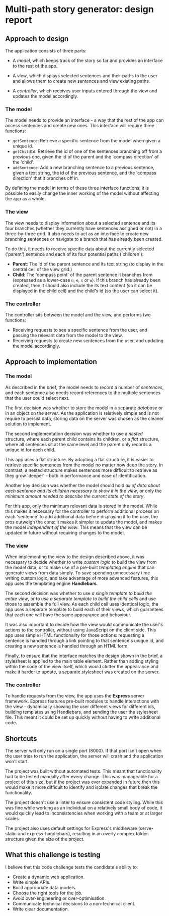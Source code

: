 # Multi-path story generator: design report

## Approach to design

The application consists of three parts:

- A _model_, which keeps track of the story so far and provides an interface to the rest of the app.

- A _view_, which displays selected sentences and their paths to the user and allows them to create new sentences and view existing paths.

- A _controller_, which receives user inputs entered through the view and updates the model accordingly.

### The model

The model needs to provide an interface - a way that the rest of the app can access sentences and create new ones. This interface will require three functions:

- ```getSentence```: Retrieve a specific sentence from the model when given a unique id.
- ```getChildId```: Retrieve the id of one of the sentences branching off from a previous one, given the id of the parent and the 'compass direction' of the 'child'.
- ```addSentence```: Add a new branching sentence to a previous sentence, given a text string, the id of the previous sentence, and the 'compass direction' that it branches off in.

By defining the model in terms of these three interface functions, it is possible to easily change the inner working of the model without affecting the app as a whole.

### The view

The view needs to display information about a selected sentence and its four branches (whether they currently have sentences assigned or not) in a three-by-three grid. It also needs to act as an interface to create new branching sentences or navigate to a branch that has already been created.

To do this, it needs to receive specific data about the currently selected ('parent') sentence and each of its four potential paths ('children'):

- __Parent__: The id of the parent sentence and its text string (to display in the central cell of the view grid.)
- __Child__: The 'compass point' of the parent sentence it branches from (expressed as a lower-case ```n```, ```e```, ```s``` or ```w```). If this branch has already been created, then it should also include the its text content (so it can be displayed in the child cell) and the child's id (so the user can select it).

### The controller

The controller sits between the model and the view, and performs two functions:

- Receiving requests to see a specific sentence from the user, and passing the relevant data from the model to the view.
- Receiving requests to create new sentences from the user, and updating the model accordingly.

## Approach to implementation

### The model

As described in the brief, the model needs to record a number of _sentences_, and each sentence also needs record references to the multiple sentences that the user could select next.

The first decision was whether to store the model in a separate _database_ or in an object on the _server_. As the application is relatively simple and is not require to persist data, storing data on the server was chosen as the cleaner solution to implement.

The second implementation decision was whether to use a _nested_ structure, where each parent child contains its children, or a _flat_ structure, where all sentences sit at the same level and the parent only records a unique id for each child.

This app uses a flat structure. By adopting a flat structure, it is easier to retrieve specific sentences from the model no matter how deep the story. In contrast, a nested structure makes sentences more difficult to retrieve as they grow 'deeper' - both in performance and ease of identification.

Another key decision was whether the model should hold _all of data about each sentence and its children necessary to show it in the view_, or only the _minimum amount needed to describe the current state of the story_.

For this app, only the minimum relevant data is stored in the model. While this makes it necessary for the controller to perform additional process on each 'sentence' to add additional data before displaying it to the user, the pros outweigh the cons: it makes it simpler to update the model, and makes the model _independent of the view_. This means that the view can be updated in future without requiring changes to the model.

### The view

When implementing the view to the design described above, it was necessary to decide whether to write _custom logic_ to build the view from the model data, or to make use of a pre-built _templating engine_ that can generate views from data simply. To save spending unnecessary time writing custom logic, and take advantage of more advanced features, this app uses the templating engine __Handlebars__.

The second decision was whether to use _a single template to build the entire view_, or to _use a separate template to build the child cells_ and use those to assemble the full view. As each child cell uses identical logic, the app uses a separate template to build each of their views, which guarantees that each one will have the same appearance and behaviour.

It was also important to decide how the view would communicate the user's actions to the controller, without using JavaScript on the client side. This app uses simple HTML functionality for those actions: requesting a sentence is handled through a link pointing to that sentence's unique id, and creating a new sentence is handled through an HTML form.

Finally, to ensure that the interface matches the design shown in the brief, a stylesheet is applied to the main table element. Rather than adding styling within the code of the view itself, which would clutter the appearance and make it harder to update, a separate stylesheet was created on the server.

### The controller

To handle requests from the view, the app uses the __Express__ server framework. Express features pre-built modules to handle interactions with the view - dynamically showing the user different views for different ids, building templates using Handlebars, and sending the user the stylesheet file. This meant it could be set up quickly without having to write additional code.


## Shortcuts

The server will only run on a single port (8000). If that port isn't open when the user tries to run the application, the server will crash and the application won't start.

The project was built without automated tests. This meant that functionality had to be tested manually after every change. This was manageable for a project of this size, but if the project was ever expanded in future then this would make it more difficult to identify and isolate changes that break the functionality.

The project doesn't use a linter to ensure consistent code styling. While this was fine while working as an individual on a relatively small body of code, it would quickly lead to inconsistencies when working with a team or at larger scales.

The project also uses default settings for Express's middleware (serve-static and express-handlebars), resulting in an overly complex folder structure given the size of the project.


## What this challenge is testing

I believe that this code challenge tests the candidate's ability to:
- Create a dynamic web application.
- Write simple APIs.
- Build appropriate data models.
- Choose the right tools for the job.
- Avoid over-engineering or over-optimisation.
- Communicate technical decisions to a non-technical client.
- Write clear documentation.
